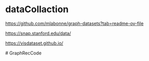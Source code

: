 # dataCollaction

https://github.com/mlabonne/graph-datasets?tab=readme-ov-file

https://snap.stanford.edu/data/

https://visdataset.github.io/


#   G r a p h R e c C o d e  
 